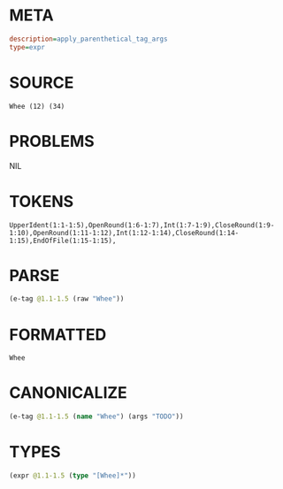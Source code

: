 # META
~~~ini
description=apply_parenthetical_tag_args
type=expr
~~~
# SOURCE
~~~roc
Whee (12) (34)
~~~
# PROBLEMS
NIL
# TOKENS
~~~zig
UpperIdent(1:1-1:5),OpenRound(1:6-1:7),Int(1:7-1:9),CloseRound(1:9-1:10),OpenRound(1:11-1:12),Int(1:12-1:14),CloseRound(1:14-1:15),EndOfFile(1:15-1:15),
~~~
# PARSE
~~~clojure
(e-tag @1.1-1.5 (raw "Whee"))
~~~
# FORMATTED
~~~roc
Whee
~~~
# CANONICALIZE
~~~clojure
(e-tag @1.1-1.5 (name "Whee") (args "TODO"))
~~~
# TYPES
~~~clojure
(expr @1.1-1.5 (type "[Whee]*"))
~~~
